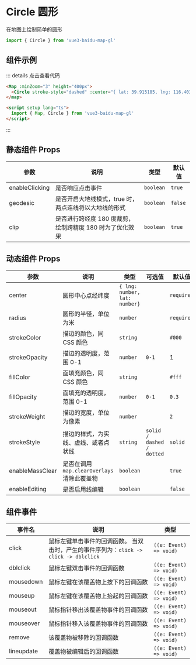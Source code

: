 # Circle 圆形

在地图上绘制简单的圆形

```ts
import { Circle } from 'vue3-baidu-map-gl'
```

## 组件示例

<div>
<Map
  :minZoom="3"
  :zoom="16"
  height="400px"
>
  <Circle
    enableEditing
    stroke-style="dashed"
    :center="{ lat: 39.915185, lng: 116.403901 }"
    :radius="300"
  />
</Map>
</div>

::: details 点击查看代码

```html
<Map :minZoom="3" height="400px">
  <Circle stroke-style="dashed" :center="{ lat: 39.915185, lng: 116.403901 }" :radius="300" enableEditing />
</map>

<script setup lang="ts">
  import { Map, Circle } from 'vue3-baidu-map-gl'
</script>
```

:::

## 静态组件 Props

| 参数           | 说明                                                     | 类型      | 默认值  |
| -------------- | -------------------------------------------------------- | --------- | ------- |
| enableClicking | 是否响应点击事件                                         | `boolean` | `true ` |
| geodesic       | 是否开启大地线模式，true 时，两点连线将以大地线的形式    | `boolean` | `false` |
| clip           | 是否进行跨经度 180 度裁剪，绘制跨精度 180 时为了优化效果 | `boolean` | `true ` |

## 动态组件 Props

| 参数            | 说明                                        | 类型                          | 可选值                    | 默认值     |
| --------------- | ------------------------------------------- | ----------------------------- | ------------------------- | ---------- |
| center          | 圆形中心点经纬度                            | `{ lng: number, lat: number}` |                           | `required` |
| radius          | 圆形的半径，单位为米                        | `number`                      |                           | `required` |
| strokeColor     | 描边的颜色，同 CSS 颜色                     | `string`                      |                           | `#000`     |
| strokeOpacity   | 描边的透明度，范围 0-1                      | `number`                      | `0-1 `                    | 1          |
| fillColor       | 面填充颜色，同 CSS 颜色                     | `string`                      |                           | `#fff`     |
| fillOpacity     | 面填充的透明度，范围 0-1                    | `number`                      | `0-1 `                    | `0.3 `     |
| strokeWeight    | 描边的宽度，单位为像素                      | `number`                      |                           | `2 `       |
| strokeStyle     | 描边的样式，为实线、虚线、或者点状线        | `string`                      | `solid / dashed / dotted` | `solid `   |
| enableMassClear | 是否在调用 `map.clearOverlays` 清除此覆盖物 | `boolean`                     |                           | `true `    |
| enableEditing   | 是否启用线编辑                              | `boolean`                     |                           | `false `   |

## 组件事件

| 事件名     | 说明                                                                                  | 类型                    |
| ---------- | ------------------------------------------------------------------------------------- | ----------------------- |
| click      | 鼠标左键单击事件的回调函数。 当双击时，产生的事件序列为：`click -> click -> dblclick` | `((e: Event) => void) ` |
| dblclick   | 鼠标左键双击事件的回调函数                                                            | `((e: Event) => void) ` |
| mousedown  | 鼠标左键在该覆盖物上按下的回调函数                                                    | `((e: Event) => void) ` |
| mouseup    | 鼠标左键在该覆盖物上抬起的回调函数                                                    | `((e: Event) => void) ` |
| mouseout   | 鼠标指针移出该覆盖物事件的回调函数                                                    | `((e: Event) => void) ` |
| mouseover  | 鼠标指针移入该覆盖物事件的回调函数                                                    | `((e: Event) => void) ` |
| remove     | 该覆盖物被移除的回调函数                                                              | `((e: Event) => void) ` |
| lineupdate | 覆盖物被编辑后的回调函数                                                              | `((e: Event) => void) ` |
